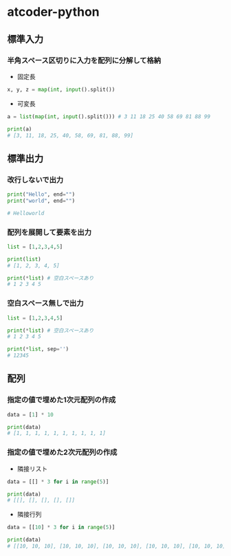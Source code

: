 # atcoder-python

## 標準入力

### 半角スペース区切りに入力を配列に分解して格納

- 固定長

```python
x, y, z = map(int, input().split())
```

- 可変長

```python
a = list(map(int, input().split())) # 3 11 18 25 40 58 69 81 88 99

print(a)
# [3, 11, 18, 25, 40, 58, 69, 81, 88, 99]
```


## 標準出力

### 改行しないで出力

```python
print("Hello", end="")
print("world", end="")

# Helloworld
```

### 配列を展開して要素を出力

```python
list = [1,2,3,4,5]

print(list)
# [1, 2, 3, 4, 5]

print(*list) # 空白スペースあり
# 1 2 3 4 5
```

### 空白スペース無しで出力

```python
list = [1,2,3,4,5]

print(*list) # 空白スペースあり
# 1 2 3 4 5

print(*list, sep='')
# 12345
```


## 配列

### 指定の値で埋めた1次元配列の作成

```python
data = [1] * 10

print(data)
# [1, 1, 1, 1, 1, 1, 1, 1, 1, 1]
```

### 指定の値で埋めた2次元配列の作成

- 隣接リスト

```python
data = [[] * 3 for i in range(5)]

print(data)
# [[], [], [], [], []]
```

- 隣接行列

```python
data = [[10] * 3 for i in range(5)]

print(data)
# [[10, 10, 10], [10, 10, 10], [10, 10, 10], [10, 10, 10], [10, 10, 10]]
```
